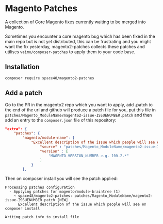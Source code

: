 # Magento Patches

A collection of Core Magento fixes currently waiting to be merged into Magento.

Sometimes you encounter a core magento bug which has been fixed in the main repo but is not yet distributed, this can be
frustrating and you might want the fix yesterday, magento2-patches collects these patches and utilises `vaimo/composer-patches`
to apply them to your code base.

## Installation

`composer require space48/magento2-patches`


## Add a patch

Go to the PR in the magento2 repo which you want to apply, add .patch to the end of the url and github will produce a
patch file for you, put this file in `patches/Magento_ModuleName/magento2-issue-ISSUENUMBER.patch` and then add an entry
to the `composer.json` file of this repository:

```json
"extra": {
    "patches": {
        "magento/module-name": {
            "Excellent description of the issue which people will see on composer install": {
                "source" : "patches/Magento_ModuleName/magento2-issue-ISSUENUMBER.patch",
                "version" : [
                    "MAGENTO-VERSION_NUMBER e.g. 100.2.*"
                ]
            }
        },
```

Then on composer install you will see the patch applied:

```
Processing patches configuration
  - Applying patches for magento/module-braintree (1)
    ~ space48/magento2-patches: patches/Magento_ModuleName/magento2-issue-ISSUENUMBER.patch [NEW]
      Excellent description of the issue which people will see on composer install

Writing patch info to install file
```
